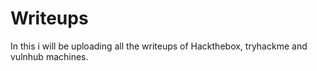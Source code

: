 # Writeups
In this i will be uploading all the writeups of Hackthebox, tryhackme and vulnhub machines.
